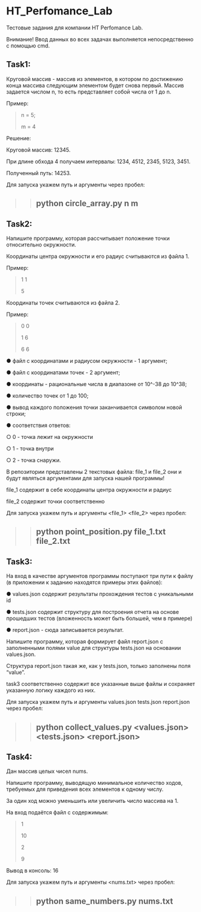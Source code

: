 # HT_Perfomance_Lab
Тестовые задания для компании HT Perfomance Lab.

Внимание! Ввод данных во всех задачах выполняется непосредственно с помощью cmd.

## Task1:

Круговой массив - массив из элементов, в котором по достижению конца массива
следующим элементом будет снова первый. Массив задается числом n, то есть
представляет собой числа от 1 до n.

Пример:

>n = 5;
>
>m = 4

Решение:

Круговой массив: 12345.

При длине обхода 4 получаем интервалы: 1234, 4512, 2345, 5123, 3451.

Полученный путь: 14253.

Для запуска укажем путь и аргументы <n> <m> через пробел:
>> ## python circle_array.py n m

## Task2:

Напишите программу, которая рассчитывает положение точки относительно
окружности.

Координаты центра окружности и его радиус считываются из файла 1.

Пример:

> 1 1
> 
> 5
> 
Координаты точек считываются из файла 2.

Пример:

> 0 0
> 
> 1 6
> 
> 6 6

● файл с координатами и радиусом окружности - 1 аргумент;

● файл с координатами точек - 2 аргумент;

● координаты - рациональные числа в диапазоне от 10^-38 до 10^38;

● количество точек от 1 до 100;

● вывод каждого положения точки заканчивается символом новой строки;

● соответствия ответов:

○ 0 - точка лежит на окружности

○ 1 - точка внутри

○ 2 - точка снаружи.

В репозитории представлены 2 текстовых файла: file_1 и file_2 они и будут являться аргументами для запуска нашей программы!

file_1 содержит в себе координаты центра окружности и радиус 

file_2 содержит точки соответственно

Для запуска укажем путь и аргументы <file_1> <file_2> через пробел:
>> ## python point_position.py file_1.txt file_2.txt

## Task3:
На вход в качестве аргументов программы поступают три пути к файлу (в приложении
к заданию находятся примеры этих файлов):

● values.json содержит результаты прохождения тестов с уникальными id

● tests.json содержит структуру для построения отчета на основе прошедших
тестов (вложенность может быть большей, чем в примере)

● report.json - сюда записывается результат.

Напишите программу, которая формирует файл report.json с заполненными полями
value для структуры tests.json на основании values.json.

Структура report.json такая же, как у tests.json, только заполнены поля “value”.

task3 соответственно содержит все указанные выше файлы и сохраняет указанную логику каждого из них.

Для запуска укажем путь и аргументы values.json tests.json report.json через пробел:

>> ## python collect_values.py <values.json> <tests.json> <report.json>

## Task4:
Дан массив целых чисел nums.

Напишите программу, выводящую минимальное количество ходов, требуемых для
приведения всех элементов к одному числу.

За один ход можно уменьшить или увеличить число массива на 1.

На вход подаётся файл с содержимым:

>1
>
>10
>
>2
>
>9
>
Вывод в консоль: 16

Для запуска укажем путь и аргументы <nums.txt>  через пробел:
>> ## python same_numbers.py nums.txt


